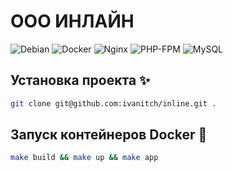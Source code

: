 # ООО ИНЛАЙН

![Debian](https://img.shields.io/badge/Debian-12-A81D33?logo=debian&logoColor=white)
![Docker](https://img.shields.io/badge/Docker-28.2-2496ED?logo=docker&logoColor=white)
![Nginx](https://img.shields.io/badge/Nginx-1.29-009639?logo=nginx&logoColor=white)
![PHP-FPM](https://img.shields.io/badge/PHP_FPM-8.4-777BB4?logo=php&logoColor=white)
![MySQL](https://img.shields.io/badge/MySQL-8.0.42-4479A1?logo=mysql&logoColor=white)


## Установка проекта ✨
```bash
git clone git@github.com:ivanitch/inline.git .
```

## Запуск контейнеров Docker 🚀
```bash
make build && make up && make app
```
